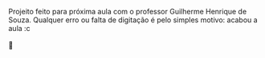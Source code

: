 Projeito feito para próxima aula com o professor Guilherme Henrique de Souza.
Qualquer erro ou falta de digitação é pelo simples motivo: acabou a aula :c <br><br>
🥇
